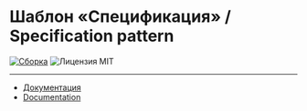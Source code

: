 # Шаблон «Спецификация» / Specification pattern

[![Сборка](https://travis-ci.org/dobrosite/specification.svg?branch=master)](https://travis-ci.org/dobrosite/specification)
![Лицензия MIT](https://img.shields.io/github/license/dobrosite/specification.svg)

---

- [Документация](docs/ru/index.md)
- [Documentation](docs/en/index.md)
